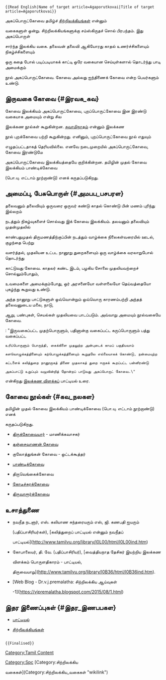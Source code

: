 ```{=mediawiki}
{{Read English|Name of target article=Agaporutkovai|Title of target article=Agaporutkovai}}
```
அகப்பொருட்கோவை தமிழ்ச் [சிற்றிலக்கியங்கள்](சிற்றிலக்கியங்கள் "wikilink") என்னும்
வகைகளுள் ஒன்று. சிற்றிலக்கியங்களுக்கு சம்ஸ்கிருதச் சொல் பிரபந்தம். இது அகப்பொருள்
சார்ந்த இலக்கிய வகை. தலைவன் தலைவி ஆகியோரது காதல் உணர்ச்சிகளையும் நிகழ்ச்சிகளையும்
ஒரு கதை போல் படிப்படியாகக் காட்டி ஒரே வகையான செய்யுள்களால் தொடர்ந்து பாடி அமைக்கும்
நூல் அகப்பொருட்கோவை. கோவை அல்லது ஐந்திணைக் கோவை என்ற பெயர்களும் உண்டு.

## இருவகை கோவை {#இரவக_கவ}

கோவை இலக்கியம் அகப்பொருட்கோவை, புறப்பொருட்கோவை இன இரண்டு வகையாக அமையும் என்று சில
இலக்கண நூல்கள் கூறுகின்றன. [சுவாமிநாதம்](சுவாமிநாதம் "wikilink") என்னும் இலக்கண
நூல் புறக்கோவை பற்றி கூறுகின்றது. எனினும், புறப்பொருட்கோவை நூல் எதுவும்
எழுதப்பட்டதாகத் தெரியவில்லை. எனவே நடைமுறையில் அகப்பொருட்கோவை, கோவை இரண்டுமே
அகப்பொருட்கோவை இலக்கியத்தையே குறிக்கின்றன. தமிழின் முதல் கோவை இலக்கியம் பாண்டிக்கோவை
(பொ.யு. எட்டாம் நூற்றாண்டு) எனக் கருதப்படுகிறது.

## அமைப்பு, பேசுபொருள் {#அமபப_பசபரள}

தலைவனும் தலைவியும் ஒருவரை ஒருவர் கண்டு காதல் கொண்டு பின் மணம் புரிந்து இல்லறம்
நடத்தும் நிகழ்வுகளைச் சொல்வது இக் கோவை இலக்கியம். தலவனும் தலைவியும் முதன்முதலில்
காண்பதுமுதல் திருமணத்திற்குப்பின் நடத்தும் வாழ்க்கை நிலைகள்வரையில் ஊடல், குழந்தை பெற்று
வளர்த்தல், முதலியன உட்பட நானூறு துறைகளையும் ஒரு வாழ்க்கை வரலாறுபோல் தொடர்ந்து
காட்டுவது கோவை. காதலர் கண்ட இடம், பழகிய சோலை முதலியவற்றைச் சொல்லும்போதும்,
உவமைகளை அமைக்கும்போது, ஒர் அரசனையோ வள்ளலையோ தெய்வத்தையோ புகழ்ந்து கூறுவது உண்டு.
அந்த நானூறு பாட்டுகளுள் ஒவ்வொன்றும் ஒவ்வொரு காரணம்பற்றி அந்தத் தலைவனுடைய மலை, நாடு,
ஆறு, பண்புகள், செயல்கள் முதலியவை பாடப்படும். அவ்வாறு அமையும் நூல்வகையே கோவை.

:   \"இருவகைப்பட்ட முதற்பொருளும், பதினான்கு வகைப்பட்ட கருப்பொருளும் பத்து வகைப்பட்ட
    உரிப்பொருளும் பொருந்தி, கைக்கிளை முதலுற்ற அன்புடைக் காமப் பகுதியவாம்
    களவொழுக்கத்தினையும் கற்பொழுக்கத்தினையும் கூறுதலே எல்லையாகக் கொண்டு, நன்மையுற்ற
    கட்டளைக் கலித்துறை நானூறாகத் திணை முதலாகத் துறை ஈறாகக் கூறப்பட்ட பன்னிரண்டு
    அகப்பாட்டு உறுப்பும் வழுவின்றித் தோன்றப் பாடுவது அகப்பொருட் கோவை.\"

என்கிறது [இலக்கண விளக்கப](இலக்கண_விளக்கம் "wikilink")் பாட்டியல் உரை.

## கோவை நூல்கள் {#கவ_நலகள}

தமிழின் முதல் கோவை இலக்கியம் பாண்டிக்கோவை (பொ.யு. எட்டாம் நூற்றாண்டு) எனக்
கருதப்படுகிறது.

-   [திருக்கோவையார்](திருக்கோவையார் "wikilink") - மாணிக்கவாசகர்
-   [தஞ்சைவாணன் கோவை](தஞ்சைவாணன்_கோவை "wikilink")
-   குலோத்துங்கன் கோவை - ஒட்டக்கூத்தர்
-   [பாண்டிக்கோவை](பாண்டிக்கோவை "wikilink")
-   திருவெங்கைக்கோவை
-   [கோடீச்சுரக்கோவை](கோடீச்சுரக்_கோவை "wikilink")
-   [திருவாரூர்க்கோவை](திருவாரூர்க்கோவை "wikilink")

## உசாத்துணை

-   நவநீத நடனார், எஸ். கலியாண சுந்தரையரும் எஸ், ஜி. கணபதி ஐயரும்
    (பதிப்பாசிரியர்கள்), [கலித்துறைப் பாட்டியல் என்னும் நவநீதப்
    பாட்டியல்](http://www.tamilvu.org/library/l0L00/html/l0L00ind.htm)
-   கோபாலையர், தி. வே. (பதிப்பாசிரியர்), [வைத்தியநாத தேசிகர் இயற்றிய இலக்கண
    விளக்கம் பொருளதிகாரம் - பாட்டியல்,
    திருவையாறு](http://www.tamilvu.org/library/l0B36/html/l0B36ind.htm).
-   [Web Blog - Dr.v.j.premalatha: சிற்றிலக்கிய ஆய்வுகள்
    -1](https://vjpremalatha.blogspot.com/2015/08/1.html)

## இதர இணைப்புகள் {#இதர_இணபபகள}

-   [பாட்டியல்](பாட்டியல் "wikilink")
-   [சிற்றிலக்கியங்கள்](சிற்றிலக்கியங்கள் "wikilink")

```{=mediawiki}
{{Finalised}}
```
[Category:Tamil Content](Category:Tamil_Content "wikilink")
[Category:Spc](Category:Spc "wikilink") [Category:சிற்றிலக்கிய
வகைகள்](Category:சிற்றிலக்கிய_வகைகள் "wikilink")
